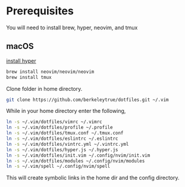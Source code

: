 # Prerequisites
You will need to install brew, hyper, neovim, and tmux

## macOS

[install hyper](https://hyper.is/)

```bash
brew install neovim/neovim/neovim
brew install tmux
```

Clone folder in home directory.

```bash
git clone https://github.com/berkeleytrue/dotfiles.git ~/.vim
```


While in your home directory enter the following,

```bash
ln -s ~/.vim/dotfiles/vimrc ~/.vimrc
ln -s ~/.vim/dotfiles/profile ~/.profile
ln -s ~/.vim/dotfiles/tmux.conf ~/.tmux.conf
ln -s ~/.vim/dotfiles/eslintrc ~/.eslintrc
ln -s ~/.vim/dotfiles/vintrc.yml ~/.vintrc.yml
ln -s ~/.vim/dotfiles/hyper.js ~/.hyper.js
ln -s ~/.vim/dotfiles/init.vim ~/.config/nvim/init.vim
ln -s ~/.vim/dotfiles/modules ~/.config/nvim/modules
ln -s ~/.vim/spell ~/.config/nvim/spell
```

This will create symbolic links in the home dir and the config
directory.

